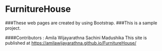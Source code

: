 #    FurnitureHouse

###These web pages are created by using Bootstrap.
###This is a sample project.

####Contributors :
Amila Wijayarathna
Sachini Madushika
This site is published at https://amilawijayarathna.github.io/FurnitureHouse/
